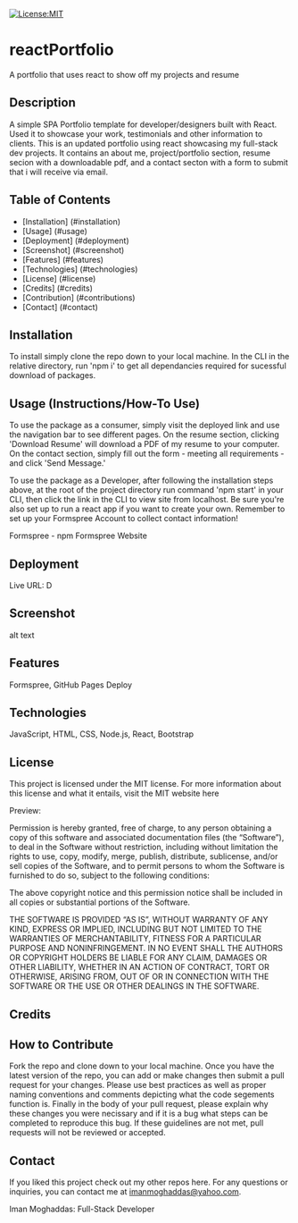 [![License:MIT](https://img.shields.io/badge/License-MIT-yellow.svg)](https://opensource.org/licenses/MIT)

# reactPortfolio
A portfolio that uses react to show off my projects and resume

## Description
A simple SPA Portfolio template for developer/designers built with React. Used it to showcase your work, testimonials and other information to clients. This is an updated portfolio using react showcasing my full-stack dev projects. It contains an about me, project/portfolio section, resume secion with a downloadable pdf, and a contact secton with a form to submit that i will receive via email.

## Table of Contents
   - [Installation] (#installation)
   - [Usage] (#usage)
   - [Deployment] (#deployment)
   - [Screenshot] (#screenshot)
   - [Features] (#features)
   - [Technologies] (#technologies)
   - [License] (#license)
   - [Credits] (#credits)
   - [Contribution] (#contributions)
   - [Contact] (#contact)

## Installation
To install simply clone the repo down to your local machine. In the CLI in the relative directory, run 'npm i' to get all dependancies required for sucessful download of packages.

## Usage (Instructions/How-To Use)
To use the package as a consumer, simply visit the deployed link and use the navigation bar to see different pages. On the resume section, clicking 'Download Resume' will download a PDF of my resume to your computer. On the contact section, simply fill out the form - meeting all requirements - and click 'Send Message.'

To use the package as a Developer, after following the installation steps above, at the root of the project directory run command 'npm start' in your CLI, then click the link in the CLI to view site from localhost. Be sure you're also set up to run a react app if you want to create your own. Remember to set up your Formspree Account to collect contact information!

Formspree - npm
Formspree Website

## Deployment
Live URL: D

## Screenshot
alt text

## Features
Formspree, GitHub Pages Deploy

## Technologies
JavaScript, HTML, CSS, Node.js, React, Bootstrap

## License
This project is licensed under the MIT license. For more information about this license and what it entails, visit the MIT website here

Preview:

Permission is hereby granted, free of charge, to any person obtaining a copy of this software and associated documentation files (the “Software”), to deal in the Software without restriction, including without limitation the rights to use, copy, modify, merge, publish, distribute, sublicense, and/or sell copies of the Software, and to permit persons to whom the Software is furnished to do so, subject to the following conditions:

The above copyright notice and this permission notice shall be included in all copies or substantial portions of the Software.

THE SOFTWARE IS PROVIDED “AS IS”, WITHOUT WARRANTY OF ANY KIND, EXPRESS OR IMPLIED, INCLUDING BUT NOT LIMITED TO THE WARRANTIES OF MERCHANTABILITY, FITNESS FOR A PARTICULAR PURPOSE AND NONINFRINGEMENT. IN NO EVENT SHALL THE AUTHORS OR COPYRIGHT HOLDERS BE LIABLE FOR ANY CLAIM, DAMAGES OR OTHER LIABILITY, WHETHER IN AN ACTION OF CONTRACT, TORT OR OTHERWISE, ARISING FROM, OUT OF OR IN CONNECTION WITH THE SOFTWARE OR THE USE OR OTHER DEALINGS IN THE SOFTWARE.

## Credits


## How to Contribute
Fork the repo and clone down to your local machine. Once you have the latest version of the repo, you can add or make changes then submit a pull request for your changes. Please use best practices as well as proper naming conventions and comments depicting what the code segements function is. Finally in the body of your pull request, please explain why these changes you were necissary and if it is a bug what steps can be completed to reproduce this bug. If these guidelines are not met, pull requests will not be reviewed or accepted.

## Contact
If you liked this project check out my other repos here.
For any questions or inquiries, you can contact me at imanmoghaddas@yahoo.com.

Iman Moghaddas: Full-Stack Developer